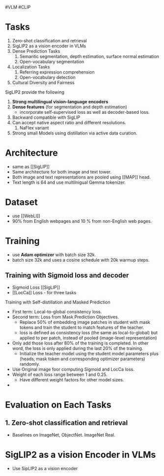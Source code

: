 #VLM #CLIP
# Tasks
1. Zero-shot classification and retrieval
2. SigLIP2 as a vision encoder in VLMs
3. Dense Prediction Tasks
	1. Semantic segmentation, depth estimation, surface normal estimation
	2. Open-vocabulary segmentation
4. Localization Tasks
	1. Referring expression comprehension
	2. Open-vocabulary detection
5. Cultural Diversity and Fairness

SigLIP2 provide the following
1. **Strong multilingual vision-language encoders**
2. **Dense features** (for segmentation and depth estimation)
	- incorporate self-supervised loss as well as decoder-based loss.
3. Backward compatible with SigLIP
4. Can accept native aspect ratio and different resolutions.
	1. NaFlex variant
5. Strong small Models using distillation via active data curation.

# Architecture
- same as [[SigLIP]]
- Same architecture for both image and text tower. 
- Both image and text representations are pooled using [[MAP]] head.
- Text length is 64 and use multilnigual Gemma tokenizer.

# Dataset
- use [[WebLI]] 
- 90% from English webpages and 10 % from non-English web pages.

# Training

- use **Adam optimizer** with batch size 32k.
- batch size 32k and uses a cosine schedule with 20k warmup steps.


## Training with Sigmoid loss and decoder
- Sigmoid Loss [[SigLIP]]
- [[LocCa]] Loss - for three tasks

Training with Self-distillation and Masked Prediction
- First term: Local-to-global consistency loss. 
- Second term: Loss from Mask Prediction Objectives.
	- Replace 50% of embedding image patches in student with mask tokens and train the student to match features of the teacher.
	- loss is defined as consistency loss (the same as local-to-global) but applied to per patch, instead of pooled (image-level representation)
- Only add those loss after 80% of the training is completed. In other word, the loss is only applied during the last 20% of the training. 
	- Initialize the teacher model using the student model parameters plus (heads, mask token and corresponding optimizer parameters) randomly.
- Use Original image foor computing Sigmoid and LocCa loss.
- Weight of each loss range between 1 and 0.25. 
	- Have different weight factors for other model sizes.
- 

# Evaluation on Each Tasks

## 1. Zero-shot classification and retrieval
- Baselines on ImageNet, ObjectNet. ImageNet Real.

# SigLIP2 as a vision Encoder in VLMs

- Use SipLIP2 as a vision encoder